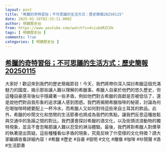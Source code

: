 ```yaml
---
layout: post
title: "希臘的奇特習俗；不可思議的生活方式：歷史簡報20250115"
date: 2025-01-16T02:33:11.000Z
author: 明鏡歷史台
from: https://www.youtube.com/watch?v=4ciubdRZCOk
tags: [ 明鏡歷史台 ]
comments: True
categories: [ 明鏡歷史台 ]
---
```

<!--1736994791000-->
[希臘的奇特習俗；不可思議的生活方式：歷史簡報20250115](https://www.youtube.com/watch?v=4ciubdRZCOk)
------

<div>
大家好！歡迎來到我們的歷史簡報節目！今天，我們將帶你深入探討希臘這個充滿魅力的國度，揭示那些讓人難以理解的希臘事。希臘人自豪於他們的悠久歷史，但這種自豪感背後似乎隱藏著一些矛盾，例如他們對古希臘的貢獻是否被低估了，還是說他們對自我形象的追求讓人感到困惑。我們將揭開希臘咖啡的秘密，討論為何在喝咖啡時總要配上一杯冷水，而希臘人又如何對待這些來自土耳其的飲品。此外，希臘的吵鬧文化和悠閒的生活節奏也將成為我們的焦點，讓我們反思這種放鬆與交通中的急躁之間的對比。我們還會探討希臘的酒文化，以及街頭流浪動物的獨特現象，並且不會忽略那讓人難以忍受的淋浴體驗。最後，我們將對希臘人對煙草的執著提出質疑。這些種種看似矛盾的現象，究竟反映了什麼樣的文化特徵？請大家繼續收看詳細內容！#希臘 #歷史 #自豪 #發明 #文化 #雕像 #咖啡 #吵鬧聲 #酒 #生活節奏
</div>

